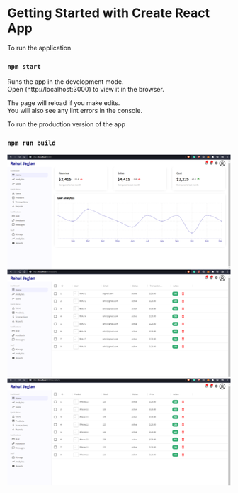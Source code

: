 # Getting Started with Create React App

To run the application

### `npm start`

Runs the app in the development mode.\
Open (http://localhost:3000) to view it in the browser.

The page will reload if you make edits.\
You will also see any lint errors in the console.

To run the production version of the app

### `npm run build`

![](images/Home.png)
![](images/User.png)
![](images/Product.png)

